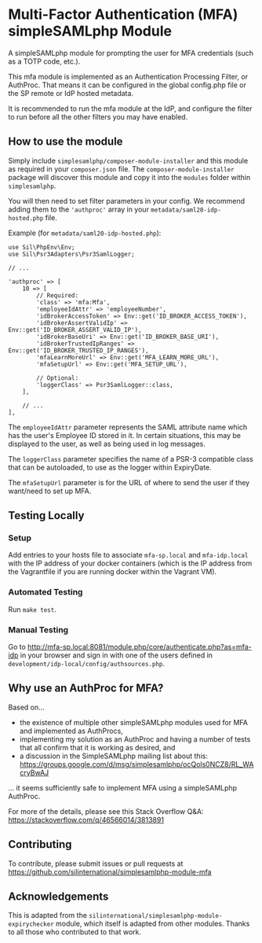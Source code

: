 # Multi-Factor Authentication (MFA) simpleSAMLphp Module #
A simpleSAMLphp module for prompting the user for MFA credentials (such as a
TOTP code, etc.).

This mfa module is implemented as an Authentication Processing Filter, 
or AuthProc. That means it can be configured in the global config.php file or 
the SP remote or IdP hosted metadata.

It is recommended to run the mfa module at the IdP, and configure the
filter to run before all the other filters you may have enabled.

## How to use the module ##
Simply include `simplesamlphp/composer-module-installer` and this module as 
required in your `composer.json` file. The `composer-module-installer` package 
will discover this module and copy it into the `modules` folder within 
`simplesamlphp`.

You will then need to set filter parameters in your config. We recommend adding 
them to the `'authproc'` array in your `metadata/saml20-idp-hosted.php` file.

Example (for `metadata/saml20-idp-hosted.php`):

    use Sil\PhpEnv\Env;
    use Sil\Psr3Adapters\Psr3SamlLogger;
    
    // ...
    
    'authproc' => [
        10 => [
            // Required:
            'class' => 'mfa:Mfa',
            'employeeIdAttr' => 'employeeNumber',
            'idBrokerAccessToken' => Env::get('ID_BROKER_ACCESS_TOKEN'),
            'idBrokerAssertValidIp' => Env::get('ID_BROKER_ASSERT_VALID_IP'),
            'idBrokerBaseUri' => Env::get('ID_BROKER_BASE_URI'),
            'idBrokerTrustedIpRanges' => Env::get('ID_BROKER_TRUSTED_IP_RANGES'),
            'mfaLearnMoreUrl' => Env::get('MFA_LEARN_MORE_URL'),
            'mfaSetupUrl' => Env::get('MFA_SETUP_URL'),

            // Optional:
            'loggerClass' => Psr3SamlLogger::class,
        ],
        
        // ...
    ],

The `employeeIdAttr` parameter represents the SAML attribute name which has 
the user's Employee ID stored in it. In certain situations, this may be 
displayed to the user, as well as being used in log messages.

The `loggerClass` parameter specifies the name of a PSR-3 compatible class that 
can be autoloaded, to use as the logger within ExpiryDate.

The `mfaSetupUrl` parameter is for the URL of where to send the user if they
want/need to set up MFA.

## Testing Locally ##

### Setup ###
Add entries to your hosts file to associate `mfa-sp.local` and `mfa-idp.local`
with the IP address of your docker containers (which is the IP address from
the Vagrantfile if you are running docker within the Vagrant VM).

### Automated Testing ###
Run `make test`.

### Manual Testing ###
Go to <http://mfa-sp.local:8081/module.php/core/authenticate.php?as=mfa-idp> in
your browser and sign in with one of the users defined in
`development/idp-local/config/authsources.php`.

## Why use an AuthProc for MFA?
Based on...

- the existence of multiple other simpleSAMLphp modules used for MFA and
  implemented as AuthProcs,
- implementing my solution as an AuthProc and having a number of tests that all
  confirm that it is working as desired, and
- a discussion in the SimpleSAMLphp mailing list about this:  
  https://groups.google.com/d/msg/simplesamlphp/ocQols0NCZ8/RL_WAcryBwAJ

... it seems sufficiently safe to implement MFA using a simpleSAMLphp AuthProc.

For more of the details, please see this Stack Overflow Q&A:  
https://stackoverflow.com/q/46566014/3813891

## Contributing ##
To contribute, please submit issues or pull requests at 
https://github.com/silinternational/simplesamlphp-module-mfa

## Acknowledgements ##
This is adapted from the `silinternational/simplesamlphp-module-expirychecker`
module, which itself is adapted from other modules. Thanks to all those who
contributed to that work.
